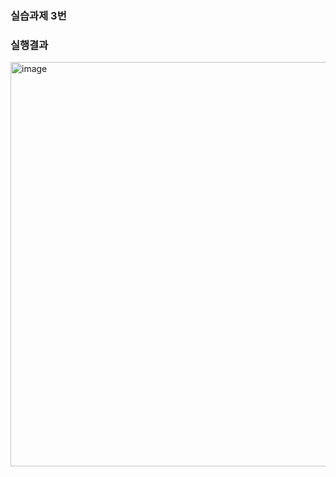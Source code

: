 ### 실습과제 3번
### 실행결과
<img width="1623" height="647" alt="image" src="https://github.com/user-attachments/assets/db98ec56-faf0-46df-8200-fc1d095da2b5" />
